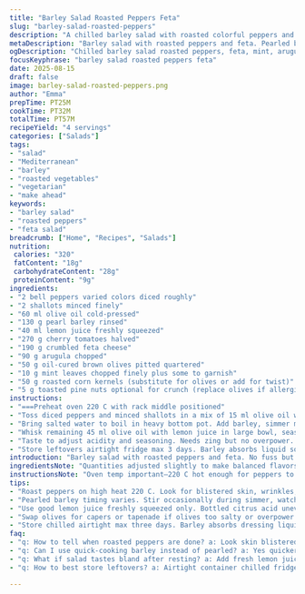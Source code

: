 ```yaml
---
title: "Barley Salad Roasted Peppers Feta"
slug: "barley-salad-roasted-peppers"
description: "A chilled barley salad with roasted colorful peppers and crumbled feta. Roasted shallots join the mix, deepening flavor. Cherry tomatoes burst freshness; sun-dried olives add chewy umami hits. Fresh mint and peppery arugula for brightness. Lemon and olive oil dress it simply. Pearled barley cooks to tender firmness, rinsed cold to stop cooking. Roasting peppers blister skins slightly, soften just right. The feta adds salt and cream contrast. Perfect make-ahead, keeps well refrigerated for days. Subtle swaps swap red or yellow peppers for sweet orange or charred poblano for smoky. Swap olives for capers or green tapenade. Swap mint with basil or cilantro depending on mood."
metaDescription: "Barley salad with roasted peppers and feta. Pearled barley rinsed cold stops cooking. Roasted shallots add softness. Fresh mint, arugula, olives complete flavors."
ogDescription: "Chilled barley salad roasted peppers, feta, mint, arugula. Rinsed barley for firm bite. Toss, taste, rest 10 mins or chill. Swap olives for capers or pine nuts for crunch."
focusKeyphrase: "barley salad roasted peppers feta"
date: 2025-08-15
draft: false
image: barley-salad-roasted-peppers.png
author: "Emma"
prepTime: PT25M
cookTime: PT32M
totalTime: PT57M
recipeYield: "4 servings"
categories: ["Salads"]
tags:
- "salad"
- "Mediterranean"
- "barley"
- "roasted vegetables"
- "vegetarian"
- "make ahead"
keywords:
- "barley salad"
- "roasted peppers"
- "feta salad"
breadcrumb: ["Home", "Recipes", "Salads"]
nutrition: 
 calories: "320"
 fatContent: "18g"
 carbohydrateContent: "28g"
 proteinContent: "9g"
ingredients:
- "2 bell peppers varied colors diced roughly"
- "2 shallots minced finely"
- "60 ml olive oil cold-pressed"
- "130 g pearl barley rinsed"
- "40 ml lemon juice freshly squeezed"
- "270 g cherry tomatoes halved"
- "190 g crumbled feta cheese"
- "90 g arugula chopped"
- "50 g oil-cured brown olives pitted quartered"
- "10 g mint leaves chopped finely plus some to garnish"
- "50 g roasted corn kernels (substitute for olives or add for twist)"
- "5 g toasted pine nuts optional for crunch (replace olives if allergic)"
instructions:
- "===Preheat oven 220 C with rack middle positioned"
- "Toss diced peppers and minced shallots in a mix of 15 ml olive oil with salt and cracked pepper. Spread on lined baking sheet single layer. Roast about 35 minutes, stirring twice till skins wrinkle, edges char lightly, shallots translucent and browned. Smell should smell sweet and caramelized. Cool set aside."
- "Bring salted water to boil in heavy bottom pot. Add barley, simmer moderate heat uncovered. Stir occasionally. Around 28-30 minutes barley is tender but with bite. Taste test is key: firm but no crunch. Drain in fine sieve and rinse under cold water to cool fast, stop cooking. Shake dry well. Set aside."
- "Whisk remaining 45 ml olive oil with lemon juice in large bowl, season with salt and pepper. Add barley and roasted veg mix. Fold in halved tomatoes, arugula, olives, mint, feta and corn kernels or pine nuts if using. Toss gently but thoroughly."
- "Taste to adjust acidity and seasoning. Needs zing but no overpower. Let sit at room temp 10 minutes or chill. Garnish with fresh mint leaves before serving. Salad will pick up flavor after resting."
- "Store leftovers airtight fridge max 3 days. Barley absorbs liquid so may need fresh lemon and drizzle olive oil again when served next day."
introduction: "Barley salad with roasted peppers and feta. No fuss but cooks slowly develop flavors. I once over-roasted peppers to ash, lost sweetness. Stay alert to skin blister and shrivel cues. Shallots bring unexpected softness and hint of pungency, not raw bite. Pearled barley needs perfect bite, not mushy. Rinsing barley cold after draining stops overcooking—trick learned after gummy batches. Fresh herbs kick freshness. I substitute corn sometimes for chewy contrast, or pine nuts for crunch instead of olives which might overpower or clash. Cherry tomatoes bring pop needed with lemon acidic snap. Toss and taste, adjust. Grain salads are forgiving, rest flavors meld better. Make ahead? Absolutely, but add herbs last minute or they wilt."
ingredientsNote: "Quantities adjusted slightly to make balanced flavors with less oil but still moist coating. Pearled barley should be rinsed before cooking if dusty; keeps grains separate. Avoid over-roasting peppers or shallots; watch color darkening, caramel but not charred black. Olives chosen oil-cured or sun-dried type; swap if needed for capers or kalamata but mind salt intensity. Corn kernels can add crunch and sweetness as twist if olives soft or too salty. Pine nuts optional, adds texture and nuttiness but trigger allergies. Fresh mint integral but swap fresh basil or cilantro if mint unavailable. Lemon juice fresh squeezed always, bottled citrus lacks brightness. Arugula peppery, can be baby spinach for milder. Ingredient weights slightly altered from standard cup measures, I trust grams for kitchen precision."
instructionsNote: "Oven temp important—220 C hot enough for peppers to blister quickly without softening to mush. Tossing peppers midway ensures even roasting and steaming from shallots reduces sharp bite. Shallow pan spreads produce more charred surface. Barley timing varies, rely on tasting for tenderness. Rinse barley under ice water after draining to halt cooking and cool quickly—helps separate kernels. Dressing lemon juice and oil emulsify better if whisked first, then grains and stuff added. Toss gently to avoid crushing tomatoes but ensure all coated. Resting salad at room temp softens bite of raw arugula and lets flavors mingle. If stored cold, take out early for best texture. Adding herbs at end prevents wilting and keeps brightness intact. Flavor balance key—add salt and pepper after mixing, then test again before serving. Any leftover lemon or oil can refresh salad next day. Avoid dull flavors by ensuring peppers roasted but not raw. Keep an eye on shallot tenderness. Crunch elements optional but recommended. Use airtight container and cold fridge. When in doubt, add fresh lemon or olives before serving next day. My biggest tip: trust senses over times; texture and smell tell all."
tips:
- "Roast peppers on high heat 220 C. Look for blistered skin, wrinkles, slight darkening but not black char. Toss peppers midway for even roasting. Shallots should turn soft and brown but not raw sharp. Smell tells caramelizing, sweet notes. Watch closely—once browned, pull from heat to avoid bitter burnt taste. Rest cooling peppers helps flavor deepen before mixing salad."
- "Pearled barley timing varies. Stir occasionally during simmer, watch for firm but chewable not crunchy texture. Taste after 28 mins often safe. Drain immediately into sieve and rinse with plenty of cold water to halt cooking; stops mushy texture forming. Shake dry or use low speed spin to remove water without smashing grains. Keep grains separate to avoid gluey salad base."
- "Use good lemon juice freshly squeezed only. Bottled citrus acid uneven, dulls brightness. Whisk oil and lemon separately first into emulsified dressing before adding barley and veggies. Keeps oil coating grains evenly. Season slowly. After mixing, adjust salt and pepper to bring balance, not overpower but enough zing to highlight flavors. Depending on olives or salty feta add less salt first."
- "Swap olives for capers or tapenade if olives too salty or overpower. Corn kernels add crunch and mild sweetness if olives not desired. Pine nuts optional for nuttiness but caution with allergies. Herbs flexible. Mint adds brightness, but basil or cilantro work for different aroma profiles. Add herbs last minute to avoid wilting and preserve fresh pop. Arugula peppery, baby spinach milder if preferred."
- "Store chilled airtight max three days. Barley absorbs dressing liquid overtime, salad thickens. When reheating or re-serving, add fresh lemon juice and drizzle olive oil to refresh flavors and moisture. Remove from fridge early before serving to soften arugula bite and release aroma. Leftover salad firm texture may soften if rest at room temp 10 minutes before tasting."
faq:
- "q: How to tell when roasted peppers are done? a: Look skin blistered, wrinkles form, edges just darken light brown. Smell sweet caramelizing, no burnt sharpness. Press gently soft but still holding shape. Avoid fully black char or mushy soft."
- "q: Can I use quick-cooking barley instead of pearled? a: Yes quicker but watch timing closely. Stir less, rinse strongly cold after draining to stop further cooking. Texture changes faster; taste often. Quick barley absorbs more liquid fast so adjust dressing accordingly."
- "q: What if salad tastes bland after resting? a: Add fresh lemon juice, olive oil drizzle before serving again. Salt if needed but carefully, feta and olives add salt already. Toss gently to mix. Resting blends flavors but some zing can fade in fridge."
- "q: How to best store leftovers? a: Airtight container chilled fridge only. Use within 3 days max. Remove from cold 10 minutes before eating so arugula softens and spices wake up. Add fresh lemon or olive oil if dry. If herbs wilted, fresh sprinkle on top."

---
```

